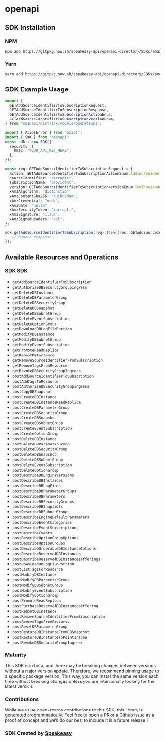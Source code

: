 # openapi

<!-- Start SDK Installation -->
## SDK Installation

### NPM

```bash
npm add https://gitpkg.now.sh/speakeasy-api/openapi-directory/SDKs/amazonaws.com/rds/2013-09-09/typescript
```

### Yarn

```bash
yarn add https://gitpkg.now.sh/speakeasy-api/openapi-directory/SDKs/amazonaws.com/rds/2013-09-09/typescript
```
<!-- End SDK Installation -->

## SDK Example Usage
<!-- Start SDK Example Usage -->
```typescript
import {
  GETAddSourceIdentifierToSubscriptionRequest,
  GETAddSourceIdentifierToSubscriptionResponse,
  GETAddSourceIdentifierToSubscriptionActionEnum,
  GETAddSourceIdentifierToSubscriptionVersionEnum,
} from "openapi/dist/sdk/models/operations";

import { AxiosError } from "axios";
import { SDK } from "openapi";
const sdk = new SDK({
  security: {
    hmac: "YOUR_API_KEY_HERE",
  },
});

const req: GETAddSourceIdentifierToSubscriptionRequest = {
  action: GETAddSourceIdentifierToSubscriptionActionEnum.AddSourceIdentifierToSubscription,
  sourceIdentifier: "corrupti",
  subscriptionName: "provident",
  version: GETAddSourceIdentifierToSubscriptionVersionEnum.TwoThousandAndThirteen0909,
  xAmzAlgorithm: "distinctio",
  xAmzContentSha256: "quibusdam",
  xAmzCredential: "unde",
  xAmzDate: "nulla",
  xAmzSecurityToken: "corrupti",
  xAmzSignature: "illum",
  xAmzSignedHeaders: "vel",
};

sdk.getAddSourceIdentifierToSubscription(req).then((res: GETAddSourceIdentifierToSubscriptionResponse | AxiosError) => {
   // handle response
});
```
<!-- End SDK Example Usage -->

<!-- Start SDK Available Operations -->
## Available Resources and Operations

### SDK SDK

* `getAddSourceIdentifierToSubscription`
* `getAuthorizeDBSecurityGroupIngress`
* `getDeleteDBInstance`
* `getDeleteDBParameterGroup`
* `getDeleteDBSecurityGroup`
* `getDeleteDBSnapshot`
* `getDeleteDBSubnetGroup`
* `getDeleteEventSubscription`
* `getDeleteOptionGroup`
* `getDownloadDBLogFilePortion`
* `getModifyDBInstance`
* `getModifyDBSubnetGroup`
* `getModifyEventSubscription`
* `getPromoteReadReplica`
* `getRebootDBInstance`
* `getRemoveSourceIdentifierFromSubscription`
* `getRemoveTagsFromResource`
* `getRevokeDBSecurityGroupIngress`
* `postAddSourceIdentifierToSubscription`
* `postAddTagsToResource`
* `postAuthorizeDBSecurityGroupIngress`
* `postCopyDBSnapshot`
* `postCreateDBInstance`
* `postCreateDBInstanceReadReplica`
* `postCreateDBParameterGroup`
* `postCreateDBSecurityGroup`
* `postCreateDBSnapshot`
* `postCreateDBSubnetGroup`
* `postCreateEventSubscription`
* `postCreateOptionGroup`
* `postDeleteDBInstance`
* `postDeleteDBParameterGroup`
* `postDeleteDBSecurityGroup`
* `postDeleteDBSnapshot`
* `postDeleteDBSubnetGroup`
* `postDeleteEventSubscription`
* `postDeleteOptionGroup`
* `postDescribeDBEngineVersions`
* `postDescribeDBInstances`
* `postDescribeDBLogFiles`
* `postDescribeDBParameterGroups`
* `postDescribeDBParameters`
* `postDescribeDBSecurityGroups`
* `postDescribeDBSnapshots`
* `postDescribeDBSubnetGroups`
* `postDescribeEngineDefaultParameters`
* `postDescribeEventCategories`
* `postDescribeEventSubscriptions`
* `postDescribeEvents`
* `postDescribeOptionGroupOptions`
* `postDescribeOptionGroups`
* `postDescribeOrderableDBInstanceOptions`
* `postDescribeReservedDBInstances`
* `postDescribeReservedDBInstancesOfferings`
* `postDownloadDBLogFilePortion`
* `postListTagsForResource`
* `postModifyDBInstance`
* `postModifyDBParameterGroup`
* `postModifyDBSubnetGroup`
* `postModifyEventSubscription`
* `postModifyOptionGroup`
* `postPromoteReadReplica`
* `postPurchaseReservedDBInstancesOffering`
* `postRebootDBInstance`
* `postRemoveSourceIdentifierFromSubscription`
* `postRemoveTagsFromResource`
* `postResetDBParameterGroup`
* `postRestoreDBInstanceFromDBSnapshot`
* `postRestoreDBInstanceToPointInTime`
* `postRevokeDBSecurityGroupIngress`
<!-- End SDK Available Operations -->

### Maturity

This SDK is in beta, and there may be breaking changes between versions without a major version update. Therefore, we recommend pinning usage
to a specific package version. This way, you can install the same version each time without breaking changes unless you are intentionally
looking for the latest version.

### Contributions

While we value open-source contributions to this SDK, this library is generated programmatically.
Feel free to open a PR or a Github issue as a proof of concept and we'll do our best to include it in a future release !

### SDK Created by [Speakeasy](https://docs.speakeasyapi.dev/docs/using-speakeasy/client-sdks)

